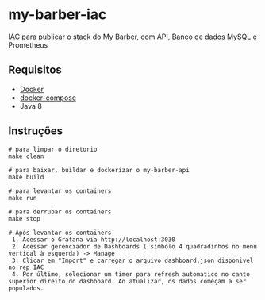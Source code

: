 # my-barber-iac

IAC para publicar o stack do My Barber, com API, Banco de dados MySQL e Prometheus


## Requisitos
 - [Docker](https://docs.docker.com/engine/install/ubuntu/)
 - [docker-compose](https://docs.docker.com/compose/install)
 - Java 8


## Instruções 

```
# para limpar o diretorio
make clean

# para baixar, buildar e dockerizar o my-barber-api
make build

# para levantar os containers
make run

# para derrubar os containers
make stop

# Após levantar os containers 
 1. Acessar o Grafana via http://localhost:3030
 2. Acessar gerenciador de Dashboards ( símbolo 4 quadradinhos no menu vertical à esquerda) -> Manage
 3. Clicar em "Import" e carregar o arquivo dashboard.json disponivel no rep IAC
 4. Por último, selecionar um timer para refresh automatico no canto superior direito do dashboard. Ao atualizar, os dados começam a ser populados.

```

